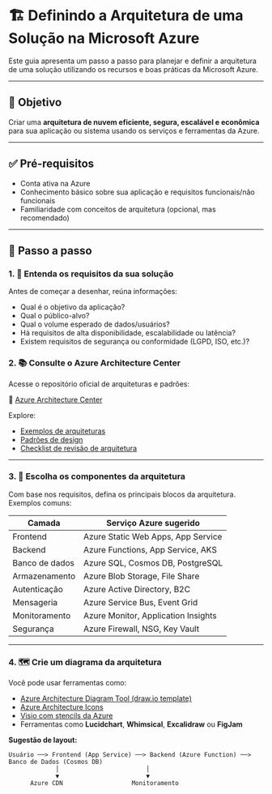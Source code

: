 # 🏗️ Definindo a Arquitetura de uma Solução na Microsoft Azure

Este guia apresenta um passo a passo para planejar e definir a arquitetura de uma solução utilizando os recursos e boas práticas da Microsoft Azure.

---

## 🎯 Objetivo

Criar uma **arquitetura de nuvem eficiente, segura, escalável e econômica** para sua aplicação ou sistema usando os serviços e ferramentas da Azure.

---

## ✅ Pré-requisitos

- Conta ativa na Azure
- Conhecimento básico sobre sua aplicação e requisitos funcionais/não funcionais
- Familiaridade com conceitos de arquitetura (opcional, mas recomendado)

---

## 🚀 Passo a passo

### 1. 🧠 Entenda os requisitos da sua solução

Antes de começar a desenhar, reúna informações:

- Qual é o objetivo da aplicação?
- Qual o público-alvo?
- Qual o volume esperado de dados/usuários?
- Há requisitos de alta disponibilidade, escalabilidade ou latência?
- Existem requisitos de segurança ou conformidade (LGPD, ISO, etc.)?

### 2. 📚 Consulte o Azure Architecture Center

Acesse o repositório oficial de arquiteturas e padrões:

🔗 [Azure Architecture Center](https://learn.microsoft.com/pt-br/azure/architecture/)

Explore:

- [Exemplos de arquiteturas](https://learn.microsoft.com/pt-br/azure/architecture/example-scenario/)
- [Padrões de design](https://learn.microsoft.com/pt-br/azure/architecture/patterns/)
- [Checklist de revisão de arquitetura](https://learn.microsoft.com/pt-br/azure/architecture/framework/)

---

### 3. 🧱 Escolha os componentes da arquitetura

Com base nos requisitos, defina os principais blocos da arquitetura. Exemplos comuns:

| Camada | Serviço Azure sugerido |
|--------|-------------------------|
| Frontend | Azure Static Web Apps, App Service |
| Backend | Azure Functions, App Service, AKS |
| Banco de dados | Azure SQL, Cosmos DB, PostgreSQL |
| Armazenamento | Azure Blob Storage, File Share |
| Autenticação | Azure Active Directory, B2C |
| Mensageria | Azure Service Bus, Event Grid |
| Monitoramento | Azure Monitor, Application Insights |
| Segurança | Azure Firewall, NSG, Key Vault |

---

### 4. 🗺️ Crie um diagrama da arquitetura

Você pode usar ferramentas como:

- [Azure Architecture Diagram Tool (draw.io template)](https://app.diagrams.net/)
- [Azure Architecture Icons](https://learn.microsoft.com/pt-br/azure/architecture/icons/)
- [Visio com stencils da Azure](https://learn.microsoft.com/pt-br/azure/architecture/icons/)
- Ferramentas como **Lucidchart**, **Whimsical**, **Excalidraw** ou **FigJam**

**Sugestão de layout:**

```plaintext
Usuário ──> Frontend (App Service) ──> Backend (Azure Function) ──> Banco de Dados (Cosmos DB)
             │                        │
             ▼                        ▼
      Azure CDN                   Monitoramento

